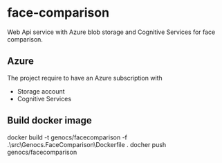 # face-comparison
Web Api service with Azure blob storage and Cognitive Services for face comparison.

## Azure 
The project require to have an Azure subscription with
- Storage account
- Cognitive Services

## Build docker image

docker build -t genocs/facecomparison -f .\src\Genocs.FaceComparison\Dockerfile .
docher push genocs/facecomparison